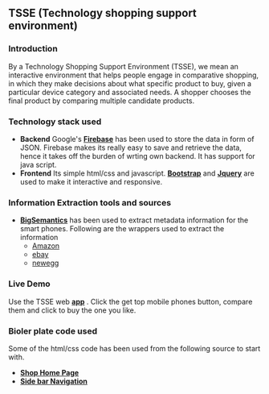 ## TSSE (Technology shopping support environment)
### Introduction
By a Technology Shopping Support Environment (TSSE), we mean an interactive environment that helps people engage in comparative shopping, in which they make decisions about what specific product to buy, given a particular device category and associated needs. A shopper chooses the final product by comparing multiple candidate products.

### Technology stack used
* **Backend** Google's **[Firebase](https://www.firebase.com/)** has been used to store the data in form of JSON. Firebase makes its really easy to save and retrieve the data, hence it takes off the burden of wrting own backend. It has support for java script.
* **Frontend** Its simple html/css and javascript. **[Bootstrap](http://getbootstrap.com/)** and **[Jquery](https://jquery.com/)** are used to make it interactive and responsive. 

### Information Extraction tools and sources
* **[BigSemantics](https://github.com/ecologylab/BigSemantics/wiki#using-bigsemantics-in-web-applications)** has been used to extract metadata information for the smart phones. Following are the wrappers used to extract the information
    - [Amazon](https://www.amazon.com/)
    - [ebay](http://www.ebay.com/)
    - [newegg](http://www.newegg.com/)
    
### Live Demo
Use the TSSE web **[app](http://people.tamu.edu/~sumeet.singh/TSSE/)** . Click the get top mobile phones button, compare them and click to buy the one you like.

### Bioler plate code used
Some of the html/css code has been used from the following source to start with.
* **[Shop Home Page](https://github.com/BlackrockDigital/startbootstrap-shop-homepage)**
* **[Side bar Navigation](https://github.com/BlackrockDigital/startbootstrap-simple-sidebar)**

